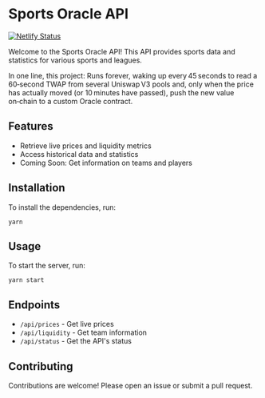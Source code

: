 # Sports Oracle API

[![Netlify Status](https://api.netlify.com/api/v1/badges/fc0c23a2-fe04-4a0e-93a3-263f97fae7bc/deploy-status)](https://app.netlify.com/sites/sportsfi-prices-api/deploys)

Welcome to the Sports Oracle API! This API provides sports data and statistics for various sports and leagues.

In one line, this project: Runs forever, waking up every 45 seconds to read a 60‑second TWAP from several Uniswap V3 pools and, only when the price has actually moved (or 10 minutes have passed), push the new value on‑chain to a custom Oracle contract.

## Features

- Retrieve live prices and liquidity metrics
- Access historical data and statistics
- Coming Soon: Get information on teams and players

## Installation

To install the dependencies, run:

```
yarn
```

## Usage

To start the server, run:

```
yarn start
```

## Endpoints

- `/api/prices` - Get live prices
- `/api/liquidity` - Get team information
- `/api/status` - Get the API's status

## Contributing

Contributions are welcome! Please open an issue or submit a pull request.